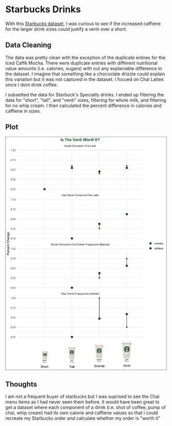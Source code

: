 # Starbucks Drinks

With this [Starbucks dataset](https://github.com/rfordatascience/tidytuesday/tree/master/data/2021/2021-12-21), I was curious to see if the increased caffiene for the larger drink sizes could justify a venti over a short. 


## Data Cleaning 
The data was pretty clean with the exception of the duplicate entires for the Iced Caffè Mocha. There were duplicate entries with different nutritional value amounts (i.e. calories, sugars) with out any explainable difference in the dataset. I imagine that something like a chococlate drizzle could explain this variation but it was not captured in the dataset. I focued on Chai Lattes since I dont drink coffee.

I subsetted the data for Starbuck's Speciatly drinks. I ended up filtering the data for "short", "tall", and "venti" sizes, filtering for whole milk, and filtering for no whip cream. I then calculated the percent difference in calories and caffiene in sizes.

## Plot

![](VentiorNah.png)


## Thoughts 
I am not a frequent buyer of starbucks but I was suprised to see the Chai menu items as I had never seen them before. It would have been great to get a dataset where each component of a drink (i.e. shot of coffee, pump of chai, whip cream) had its own calorie and caffiene values so that I could recreate my Starbucks order and calculate whether my order is "worth it"